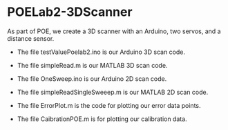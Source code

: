 # POELab2-3DScanner
As part of POE, we create a 3D scanner with an Arduino, two servos, and a distance sensor.

* The file testValuePoelab2.ino is our Arduino 3D scan code.
* The file simpleRead.m is our MATLAB 3D scan code.

* The file OneSweep.ino is our Arduino 2D scan code.
* The file simpleReadSingleSweeep.m is our MATLAB 2D scan code.

* The file ErrorPlot.m is the code for plotting our error data points.
* The file CaibrationPOE.m is for plotting our calibration data.
